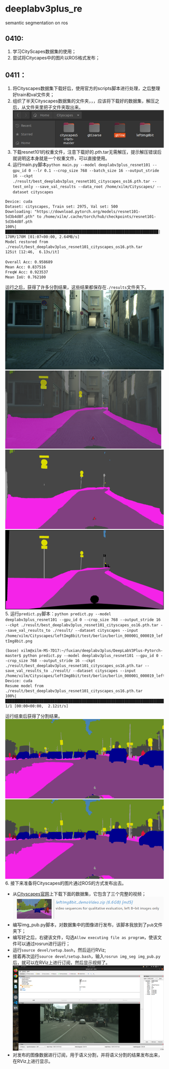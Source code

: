 # deeplabv3plus_re
semantic segmentation on ros  
## 0410:  
1. 学习CityScapes数据集的使用；  
2. 尝试将Citycapes中的图片以ROS格式发布；  
## 0411：  
1. 将Cityscapes数据集下载好后，使用官方的scripts脚本进行处理，之后整理好train和val文件夹；  
2. 组织了半天Cityscapes数据集的文件夹，，，应该将下载好的数据集，解压之后，从文件夹里把子文件夹取出来。  
![](https://github.com/XxxuLimei/deeplabv3plus_re/blob/main/pictures/WeChat%20Image_20230411185142.png)  
3. 下载resnet101的权重文件，注意下载好的.pth.tar无需解压，提示解压错误后就说明这本身就是一个权重文件，可以直接使用。  
4. 运行main.py脚本`python main.py --model deeplabv3plus_resnet101 --gpu_id 0 --lr 0.1 --crop_size 768 --batch_size 16 --output_stride 16 --ckpt ./result/best_deeplabv3plus_resnet101_cityscapes_os16.pth.tar --test_only --save_val_results --data_root /home/xilm/Cityscapes/ --dataset cityscapes`  
```
Device: cuda
Dataset: cityscapes, Train set: 2975, Val set: 500
Downloading: "https://download.pytorch.org/models/resnet101-5d3b4d8f.pth" to /home/xilm/.cache/torch/hub/checkpoints/resnet101-5d3b4d8f.pth
100%|████████████████████████████████████████████████████████████████████| 170M/170M [01:07<00:00, 2.64MB/s]
Model restored from ./result/best_deeplabv3plus_resnet101_cityscapes_os16.pth.tar
125it [12:46,  6.13s/it]

Overall Acc: 0.958689
Mean Acc: 0.837516
FreqW Acc: 0.923537
Mean IoU: 0.762100
```  
运行之后，获得了许多分割结果，这些结果都保存在`./results`文件夹下。  
![](https://github.com/XxxuLimei/deeplabv3plus_re/blob/main/pictures/7_image.png)  
![](https://github.com/XxxuLimei/deeplabv3plus_re/blob/main/pictures/7_overlay.png)  
![](https://github.com/XxxuLimei/deeplabv3plus_re/blob/main/pictures/7_pred.png)  
![](https://github.com/XxxuLimei/deeplabv3plus_re/blob/main/pictures/7_target.png)  
5. 运行`predict.py`脚本：`python predict.py --model deeplabv3plus_resnet101 --gpu_id 0 --crop_size 768 --output_stride 16 --ckpt ./result/best_deeplabv3plus_resnet101_cityscapes_os16.pth.tar --save_val_results_to ./result/ --dataset cityscapes --input /home/xilm/Cityscapes/leftImg8bit/test/berlin/berlin_000001_000019_leftImg8bit.png`  
```
(base) xilm@xilm-MS-7D17:~/fuxian/deeplabv3plus/DeepLabV3Plus-Pytorch-master$ python predict.py --model deeplabv3plus_resnet101 --gpu_id 0 --crop_size 768 --output_stride 16 --ckpt ./result/best_deeplabv3plus_resnet101_cityscapes_os16.pth.tar --save_val_results_to ./result/ --dataset cityscapes --input /home/xilm/Cityscapes/leftImg8bit/test/berlin/berlin_000001_000019_leftImg8bit.png
Device: cuda
Resume model from ./result/best_deeplabv3plus_resnet101_cityscapes_os16.pth.tar
100%|█████████████████████████████████████████████████████████████████████████| 1/1 [00:00<00:00,  2.12it/s]
```  
运行结束后获得了分割结果。  
![](https://github.com/XxxuLimei/deeplabv3plus_re/blob/main/pictures/berlin_000001_000019_leftImg8bit.png)  
![](https://github.com/XxxuLimei/deeplabv3plus_re/blob/main/pictures/berlin_000001_000019_leftImg8bit_predict.png)  
6. 接下来准备将Cityscapes的图片通过ROS的方式发布出去。  
- 从[Cityscapes官网](https://www.cityscapes-dataset.com/downloads/)上下载下面的数据集，它包含了三个完整的视频；  
![](https://github.com/XxxuLimei/deeplabv3plus_re/blob/main/pictures/WeChat%20Image_20230411200612.png)  
- 编写img_pub.py脚本，对数据集中的图像进行发布，该脚本我放到了`pub`文件夹下；  
- 编写好之后，右键该文件，勾选`Allow executing file as program`，使该文件可以通过rosrun进行运行；  
- 运行`source devel/setup.bash`，然后运行RViz;  
- 接着再次运行`source devel/setup.bash`，输入`rosrun img_seg img_pub.py`后，就可以在RViz上进行订阅，然后显示视频了。  
![](https://github.com/XxxuLimei/deeplabv3plus_re/blob/main/pictures/Screenshot%20from%202023-04-11%2020-02-54.png)  
- 对发布的图像数据进行订阅，用于语义分割，并将语义分割的结果发布出来，在RViz上进行显示。  

